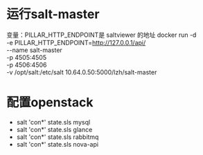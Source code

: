 # 运行salt-master
变量：PILLAR_HTTP_ENDPOINT是 saltviewer 的地址
docker run -d \
    -e PILLAR_HTTP_ENDPOINT=http://127.0.0.1/api/ \
    --name salt-master \
    -p 4505:4505 \
    -p 4506:4506 \
    -v /opt/salt:/etc/salt
    10.64.0.50:5000/lzh/salt-master

# 配置openstack
- salt 'con*' state.sls mysql
- salt 'con*' state.sls glance
- salt 'con*' state.sls rabbitmq
- salt 'con*' state.sls nova-api